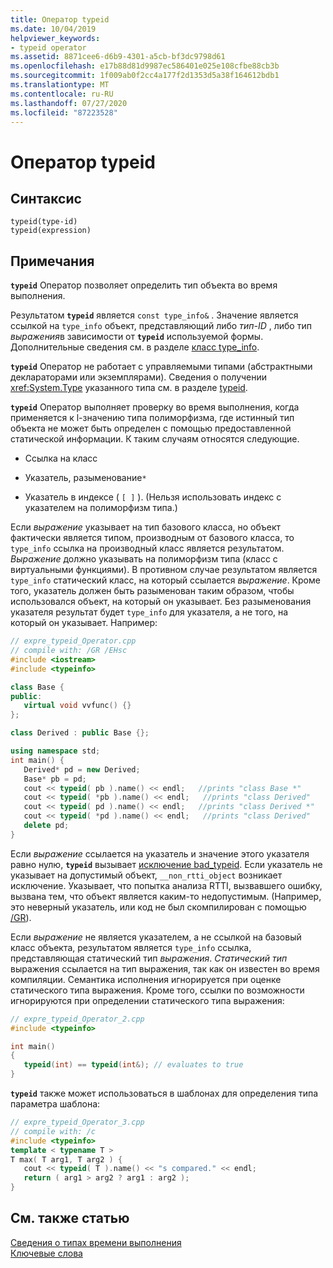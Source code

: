 ```yaml
---
title: Оператор typeid
ms.date: 10/04/2019
helpviewer_keywords:
- typeid operator
ms.assetid: 8871cee6-d6b9-4301-a5cb-bf3dc9798d61
ms.openlocfilehash: e17b88d81d9987ec586401e025e108cfbe88cb3b
ms.sourcegitcommit: 1f009ab0f2cc4a177f2d1353d5a38f164612bdb1
ms.translationtype: MT
ms.contentlocale: ru-RU
ms.lasthandoff: 07/27/2020
ms.locfileid: "87223528"
---
```

# <a name="typeid-operator"></a>Оператор typeid

## <a name="syntax"></a>Синтаксис

```
typeid(type-id)
typeid(expression)
```

## <a name="remarks"></a>Примечания

**`typeid`** Оператор позволяет определить тип объекта во время выполнения.

Результатом **`typeid`** является `const type_info&` . Значение является ссылкой на `type_info` объект, представляющий либо *тип-ID* , либо тип *выражения*в зависимости от **`typeid`** используемой формы. Дополнительные сведения см. в разделе [класс type_info](../cpp/type-info-class.md).

**`typeid`** Оператор не работает с управляемыми типами (абстрактными деклараторами или экземплярами). Сведения о получении <xref:System.Type> указанного типа см. в разделе [typeid](../extensions/typeid-cpp-component-extensions.md).

**`typeid`** Оператор выполняет проверку во время выполнения, когда применяется к l-значению типа полиморфизма, где истинный тип объекта не может быть определен с помощью предоставленной статической информации. К таким случаям относятся следующие.

- Ссылка на класс

- Указатель, разыменование`*`

- Указатель в индексе ( `[ ]` ). (Нельзя использовать индекс с указателем на полиморфизм типа.)

Если *выражение* указывает на тип базового класса, но объект фактически является типом, производным от базового класса, то `type_info` ссылка на производный класс является результатом. *Выражение* должно указывать на полиморфизм типа (класс с виртуальными функциями). В противном случае результатом является `type_info` статический класс, на который ссылается *выражение*. Кроме того, указатель должен быть разыменован таким образом, чтобы использовался объект, на который он указывает. Без разыменования указателя результат будет `type_info` для указателя, а не того, на который он указывает. Например:

```cpp
// expre_typeid_Operator.cpp
// compile with: /GR /EHsc
#include <iostream>
#include <typeinfo>

class Base {
public:
   virtual void vvfunc() {}
};

class Derived : public Base {};

using namespace std;
int main() {
   Derived* pd = new Derived;
   Base* pb = pd;
   cout << typeid( pb ).name() << endl;   //prints "class Base *"
   cout << typeid( *pb ).name() << endl;   //prints "class Derived"
   cout << typeid( pd ).name() << endl;   //prints "class Derived *"
   cout << typeid( *pd ).name() << endl;   //prints "class Derived"
   delete pd;
}
```

Если *выражение* ссылается на указатель и значение этого указателя равно нулю, **`typeid`** вызывает [исключение bad_typeid](../cpp/bad-typeid-exception.md). Если указатель не указывает на допустимый объект, `__non_rtti_object` возникает исключение. Указывает, что попытка анализа RTTI, вызвавшего ошибку, вызвана тем, что объект является каким-то недопустимым. (Например, это неверный указатель, или код не был скомпилирован с помощью [/GR](../build/reference/gr-enable-run-time-type-information.md)).

Если *выражение* не является указателем, а не ссылкой на базовый класс объекта, результатом является `type_info` ссылка, представляющая статический тип *выражения*. *Статический тип* выражения ссылается на тип выражения, так как он известен во время компиляции. Семантика исполнения игнорируется при оценке статического типа выражения. Кроме того, ссылки по возможности игнорируются при определении статического типа выражения:

```cpp
// expre_typeid_Operator_2.cpp
#include <typeinfo>

int main()
{
   typeid(int) == typeid(int&); // evaluates to true
}
```

**`typeid`** также может использоваться в шаблонах для определения типа параметра шаблона:

```cpp
// expre_typeid_Operator_3.cpp
// compile with: /c
#include <typeinfo>
template < typename T >
T max( T arg1, T arg2 ) {
   cout << typeid( T ).name() << "s compared." << endl;
   return ( arg1 > arg2 ? arg1 : arg2 );
}
```

## <a name="see-also"></a>См. также статью

[Сведения о типах времени выполнения](../cpp/run-time-type-information.md)\
[Ключевые слова](../cpp/keywords-cpp.md)
